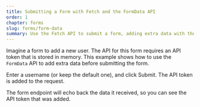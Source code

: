 ```yaml
---
title: Submitting a Form with Fetch and the FormData API
order: 1
chapter: forms
slug: forms/form-data
summary: Use the Fetch API to submit a form, adding extra data with the FormData API.
---
```


Imagine a form to add a new user. The API for this form requires an API token that is stored in memory. This example shows how to use the `FormData` API to add extra data before submitting the form.

Enter a username (or keep the default one), and click Submit. The API token is added to the request.

The form endpoint will echo back the data it received, so you can see the API token that was added.
